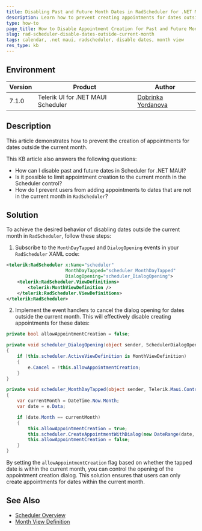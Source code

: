 ```yaml
---
title: Disabling Past and Future Month Dates in RadScheduler for .NET MAUI
description: Learn how to prevent creating appointments for dates outside the current month in RadScheduler for .NET MAUI.
type: how-to
page_title: How to Disable Appointment Creation for Past and Future Month Dates in RadScheduler
slug: rad-scheduler-disable-dates-outside-current-month
tags: calendar, .net maui, radscheduler, disable dates, month view
res_type: kb
---
```


## Environment

| Version | Product | Author | 
| --- | --- | ---- | 
| 7.1.0 | Telerik UI for .NET MAUI Scheduler | [Dobrinka Yordanova](https://www.telerik.com/blogs/author/dobrinka-yordanova) | 

## Description

This article demonstrates how to prevent the creation of appointments for dates outside the current month.

This KB article also answers the following questions:
- How can I disable past and future dates in Scheduler for .NET MAUI?
- Is it possible to limit appointment creation to the current month in the Scheduler control?
- How do I prevent users from adding appointments to dates that are not in the current month in `RadScheduler`?

## Solution

To achieve the desired behavior of disabling dates outside the current month in `RadScheduler`, follow these steps:

1. Subscribe to the `MonthDayTapped` and `DialogOpening` events in your `RadScheduler` XAML code:

```xml
<telerik:RadScheduler x:Name="scheduler"
                      MonthDayTapped="scheduler_MonthDayTapped"
                      DialogOpening="scheduler_DialogOpening">
    <telerik:RadScheduler.ViewDefinitions>
        <telerik:MonthViewDefinition />
    </telerik:RadScheduler.ViewDefinitions>
</telerik:RadScheduler>
```

2. Implement the event handlers to cancel the dialog opening for dates outside the current month. This will effectively disable creating appointments for these dates:

```csharp
private bool allowAppointmentCreation = false;

private void scheduler_DialogOpening(object sender, SchedulerDialogOpeningEventArgs e)
{
    if (this.scheduler.ActiveViewDefinition is MonthViewDefinition)
    {
        e.Cancel = !this.allowAppointmentCreation;
    }
}

private void scheduler_MonthDayTapped(object sender, Telerik.Maui.Controls.Scheduler.TappedEventArgs<DateTime> e)
{
    var currentMonth = DateTime.Now.Month;
    var date = e.Data;

    if (date.Month == currentMonth)
    {
        this.allowAppointmentCreation = true;
        this.scheduler.CreateAppointmentWithDialog(new DateRange(date, date.AddHours(1)));
        this.allowAppointmentCreation = false;
    }
}
```

By setting the `allowAppointmentCreation` flag based on whether the tapped date is within the current month, you can control the opening of the appointment creation dialog. This solution ensures that users can only create appointments for dates within the current month.

## See Also

- [Scheduler Overview](https://docs.telerik.com/devtools/maui/controls/scheduler/overview)
- [Month View Definition](https://docs.telerik.com/devtools/maui/controls/scheduler/viewdefinitions/monthviewdefinition)
